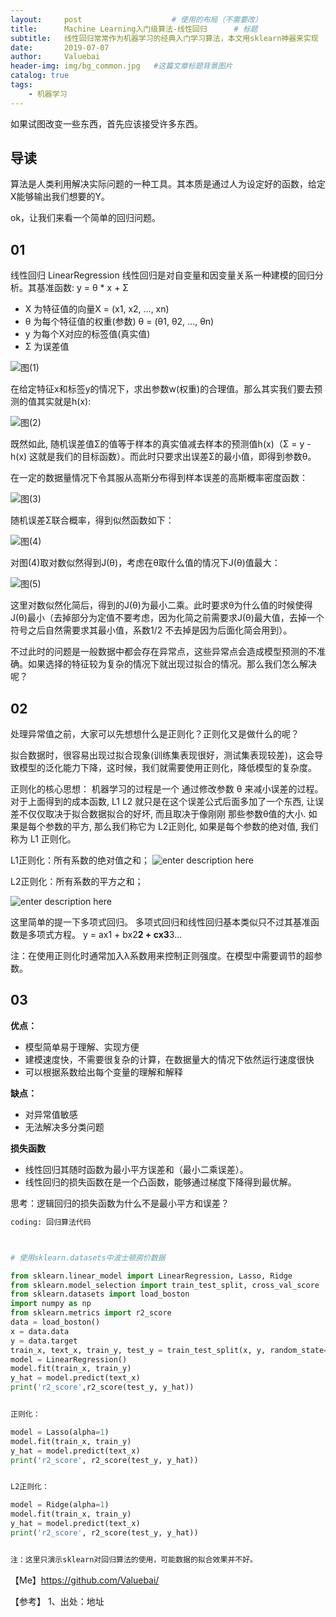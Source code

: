 ```yaml
---
layout:     post					# 使用的布局（不需要改）
title:      Machine Learning入门级算法-线性回归		# 标题
subtitle:   线性回归常常作为机器学习的经典入门学习算法，本文用sklearn神器来实现   			#副标题
date:       2019-07-07
author:     Valuebai
header-img: img/bg_common.jpg 	#这篇文章标题背景图片
catalog: true
tags:
    - 机器学习
---
```


如果试图改变一些东西，首先应该接受许多东西。

## 导读

算法是人类利用解决实际问题的一种工具。其本质是通过人为设定好的函数，给定X能够输出我们想要的Y。

ok，让我们来看一个简单的回归问题。
## 01


线性回归 LinearRegression
线性回归是对自变量和因变量关系一种建模的回归分析。其基准函数: 
y = θ * x + Σ

- X 为特征值的向量X = (x1, x2, ..., xn)
- θ 为每个特征值的权重(参数) θ = (θ1, θ2, ..., θn)
- y 为每个X对应的标签值(真实值)
- Σ 为误差值

![图(1)](https://www.github.com/Valuebai/my-markdown-img/raw/master/小书匠/1568903016640.png)

在给定特征x和标签y的情况下，求出参数w(权重)的合理值。那么其实我们要去预测的值其实就是h(x):

![图(2)](https://www.github.com/Valuebai/my-markdown-img/raw/master/小书匠/1568903000065.png)

既然如此, 随机误差值Σ的值等于样本的真实值减去样本的预测值h(x)（Σ = y - h(x) 这就是我们的目标函数）。而此时只要求出误差Σ的最小值，即得到参数θ。

在一定的数据量情况下令其服从高斯分布得到样本误差的高斯概率密度函数：

![图(3)](https://www.github.com/Valuebai/my-markdown-img/raw/master/小书匠/1568903056538.png)

随机误差Σ联合概率，得到似然函数如下：

![图(4)](https://www.github.com/Valuebai/my-markdown-img/raw/master/小书匠/1568903102612.png)

对图(4)取对数似然得到J(θ)，考虑在θ取什么值的情况下J(θ)值最大：

![图(5)](https://www.github.com/Valuebai/my-markdown-img/raw/master/小书匠/1568903112679.png)

这里对数似然化简后，得到的J(θ)为最小二乘。此时要求θ为什么值的时候使得J(θ)最小（去掉部分为定值不要考虑，因为化简之前需要求J(θ)最大值，去掉一个符号之后自然需要求其最小值，系数1/2 不去掉是因为后面化简会用到）。

不过此时的问题是一般数据中都会存在异常点，这些异常点会造成模型预测的不准确。如果选择的特征较为复杂的情况下就出现过拟合的情况。那么我们怎么解决呢？

## 02
处理异常值之前，大家可以先想想什么是正则化？正则化又是做什么的呢？


拟合数据时，很容易出现过拟合现象(训练集表现很好，测试集表现较差)，这会导致模型的泛化能力下降，这时候，我们就需要使用正则化，降低模型的复杂度。

正则化的核心思想：
机器学习的过程是一个 通过修改参数 θ 来减小误差的过程。
对于上面得到的成本函数,  L1 L2 就只是在这个误差公式后面多加了一个东西, 让误差不仅仅取决于拟合数据拟合的好坏, 而且取决于像刚刚  那些参数θ值的大小. 如果是每个参数的平方, 那么我们称它为 L2正则化, 如果是每个参数的绝对值, 我们称为 L1 正则化。

L1正则化：所有系数的绝对值之和；
![enter description here](https://www.github.com/Valuebai/my-markdown-img/raw/master/小书匠/1568904098188.png)

L2正则化：所有系数的平方之和；

![enter description here](https://www.github.com/Valuebai/my-markdown-img/raw/master/小书匠/1568904235367.png)

这里简单的提一下多项式回归。
多项式回归和线性回归基本类似只不过其基准函数是多项式方程。
y = ax1 + bx2**2 + cx3**3...

注：在使用正则化时通常加入λ系数用来控制正则强度。在模型中需要调节的超参数。

## 03

**优点：**
- 模型简单易于理解、实现方便
- 建模速度快，不需要很复杂的计算，在数据量大的情况下依然运行速度很快
- 可以根据系数给出每个变量的理解和解释

**缺点：**
- 对异常值敏感
- 无法解决多分类问题

**损失函数**
- 线性回归其随时函数为最小平方误差和（最小二乘误差）。
- 线性回归的损失函数在是一个凸函数，能够通过梯度下降得到最优解。

思考：逻辑回归的损失函数为什么不是最小平方和误差？

```python
coding: 回归算法代码



# 使用sklearn.datasets中波士顿房价数据

from sklearn.linear_model import LinearRegression, Lasso, Ridge
from sklearn.model_selection import train_test_split, cross_val_score
from sklearn.datasets import load_boston
import numpy as np
from sklearn.metrics import r2_score
data = load_boston()
x = data.data
y = data.target
train_x, text_x, train_y, test_y = train_test_split(x, y, random_state=7)
model = LinearRegression()
model.fit(train_x, train_y)
y_hat = model.predict(text_x)
print('r2_score',r2_score(test_y, y_hat))


正则化：

model = Lasso(alpha=1)
model.fit(train_x, train_y)
y_hat = model.predict(text_x)
print('r2_score', r2_score(test_y, y_hat))


L2正则化：

model = Ridge(alpha=1)
model.fit(train_x, train_y)
y_hat = model.predict(text_x)
print('r2_score', r2_score(test_y, y_hat))


注：这里只演示sklearn对回归算法的使用，可能数据的拟合效果并不好。


```


【Me】https://github.com/Valuebai/

【参考】
1、出处：地址